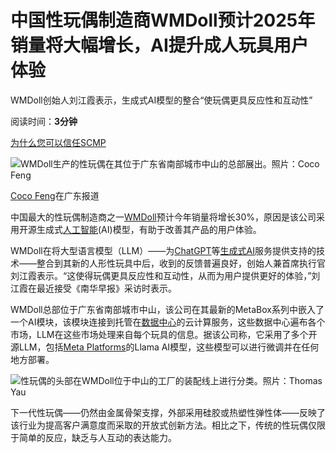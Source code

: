 # 中国性玩偶制造商WMDoll预计2025年销量将大幅增长，AI提升成人玩具用户体验
WMDoll创始人刘江霞表示，生成式AI模型的整合“使玩偶更具反应性和互动性”

阅读时间：**3分钟**

[为什么您可以信任SCMP](https://www.scmp.com/trust?module=inline&pgtype=article)

![WMDoll生产的性玩偶在其位于广东省南部城市中山的总部展出。照片：Coco Feng](https://cdn.i-scmp.com/sites/default/files/styles/1020x680/public/d8/images/canvas/2025/02/14/2b003feb-d2b7-4091-9b19-6a75008086a1_c46a8dc2.jpg?itok=0ej-S5mL&v=1739539016)

[Coco Feng](/author/coco-feng)在广东报道

中国最大的性玩偶制造商之一[WMDoll](https://www.scmp.com/tech/article/2156892/sex-doll-maker-china-embedding-its-products-artificial-intelligence?module=inline&pgtype=article)预计今年销量将增长30%，原因是该公司采用开源生成式[人工智能](https://www.scmp.com/topics/artificial-intelligence?module=inline&pgtype=article)(AI)模型，有助于改善其产品的用户体验。

WMDoll在将大型语言模型（LLM）——为[ChatGPT](https://www.scmp.com/tech/tech-trends/article/3243449/chatgpt-one-year-how-openais-chatbot-brought-generative-artificial-intelligence-public-consciousness?module=inline&pgtype=article)等[生成式AI](https://www.scmp.com/topics/chatgpt-and-other-generative-ais?module=inline&pgtype=article)服务提供支持的技术——整合到其新的人形性玩具中后，收到的反馈普遍良好，创始人兼首席执行官刘江霞表示。“这使得玩偶更具反应性和互动性，从而为用户提供更好的体验，”刘江霞在最近接受《南华早报》采访时表示。

WMDoll总部位于广东省南部城市中山，该公司在其最新的MetaBox系列中嵌入了一个AI模块，该模块连接到托管在[数据中心](https://www.scmp.com/tech/tech-trends/article/3261864/ai-boom-fuels-demand-major-data-centre-deals-asia-pacific-year?module=inline&pgtype=article)的云计算服务，这些数据中心遍布各个市场，LLM在这些市场处理来自每个玩具的信息。据该公司称，它采用了多个开源LLM，包括[Meta Platforms](https://www.scmp.com/topics/meta-platforms?module=inline&pgtype=article)的Llama AI模型，这些模型可以进行微调并在任何地方部署。

![性玩偶的头部在WMDoll位于中山的工厂的装配线上进行分类。照片：Thomas Yau](https://img.i-scmp.com/cdn-cgi/image/fit=contain,width=1024,format=auto/sites/default/files/d8/images/canvas/2025/02/14/58bf5417-91a9-4405-8dde-65ed8e48927a_a18f5966.jpg)

下一代性玩偶——仍然由金属骨架支撑，外部采用硅胶或热塑性弹性体——反映了该行业为提高客户满意度而采取的开放式创新方法。相比之下，传统的性玩偶仅限于简单的反应，缺乏与人互动的表达能力。
